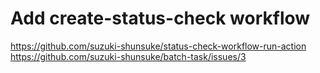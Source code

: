# Add create-status-check workflow

https://github.com/suzuki-shunsuke/status-check-workflow-run-action
https://github.com/suzuki-shunsuke/batch-task/issues/3

